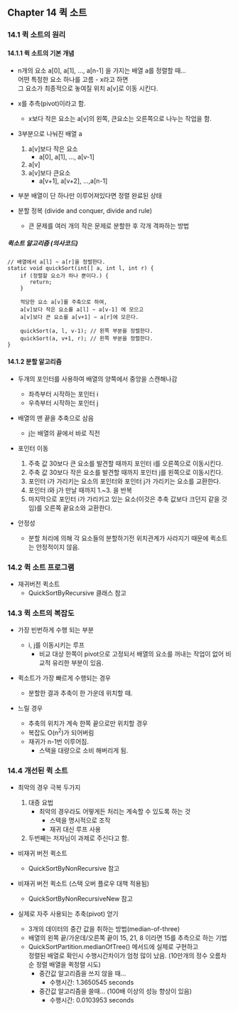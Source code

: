 ##  Chapter 14 퀵 소트

### 14.1 퀵 소트의 원리

#### 14.1.1 퀵 소트의 기본 개념
* n개의 요소 a[0], a[1], ..., a[n-1] 을 가지는 배열 a를 정렬할 때...  
  어떤 특정한 요소 하나를 고름 - x라고 하면    
  그 요소가 최종적으로 놓여질 위치 a[v]로 이동 시킨다.
* x를 추측(pivot)이라고 함.
    *  x보다 작은 요소는 a[v]의 왼쪽, 큰요소는 오른쪽으로 나누는 작업을 함.

* 3부분으로 나눠진 배열 a
    1. a[v]보다 작은 요소
        * a[0], a[1], ..., a[v-1]
    2. a[v]
    3. a[v]보다 큰요소
        * a[v+1], a[v+2], ...,a[n-1]

* 부분 배열이 단 하나만 이루어져있다면 정렬 완료된 상태

* 분할 정복 (divide and conquer, divide and rule)
    * 큰 문제를 여러 개의 작은 문제로 분할한 후 각개 격파하는 방법

##### 퀵소트 알고리즘 (의사코드)
```
// 배열에서 a[l] ~ a[r]을 정렬한다. 
static void quickSort(int[] a, int l, int r) {
    if (정렬할 요소가 하나 뿐이다.) {
       return; 
    }
    
    적당한 요소 a[v]를 주축으로 하여,
    a[v]보다 작은 요소를 a[l] ~ a[v-1] 에 모으고
    a[v]보다 큰 요소를 a[v+1] ~ a[r]에 모은다.
    
    quickSort(a, l, v-1); // 왼쪽 부분을 정렬한다.
    quickSort(a, v+1, r); // 왼쪽 부분을 정렬한다.
}
```


#### 14.1.2 분할 알고리즘
* 두개의 포인터를 사용하여 배열의 양쪽에서 중앙을 스캔해나감
    * 좌측부터 시작하는 포인터 i
    * 우측부터 시작하는 포인터 j
* 배열의 맨 끝을 추축으로 삼음
    * j는 배열의 끝에서 바로 직전

* 포인터 이동
    1. 주축 값 30보다 큰 요소를 발견할 때까지 포인터 i를 오른쪽으로 이동시킨다.
    2. 주축 값 30보다 작은 요소를 발견할 때까지 포인터 j를 왼쪽으로 이동시킨다.
    3. 포인터 i가 가리키는 요소의 포인터와 포인터 j가 가리키는 요소를 교환한다.
    4. 포인터 i와 j가 만날 때까지 1.~3. 을 반복
    5. 마지막으로 포인터 i가 가리키고 있는 요소(이것은 추축 값보다 크던지 같을 것임)를 오른쪽 끝요소와 교환한다.

* 안정성
    * 분할 처리에 의해 각 요소들의 분할하기전 위치관계가 사라지기 때문에 퀵소트는 안정적이지 않음.


### 14.2 퀵 소트 프로그램
* 재귀버전 퀵소트
    * QuickSortByRecursive 클래스 참고

### 14.3 퀵 소트의 복잡도
* 가장 빈번하게 수행 되는 부분
    * i, j를 이동시키는 루프
        * 비교 대상 한쪽이 pivot으로 고정되서 배열의 요소를 꺼내는 작업이 없어 비교적 유리한 부분이 있음.

* 퀵소트가 가장 빠르게 수행되는 경우
    * 분할한 결과 추축이 한 가운데 위치할 때.
* 느릴 경우
    * 추축의 위치가 계속 한쪽 끝으로만 위치할 경우
    * 복잡도 O(n<sup>2</sup>)가 되어버림  
    * 재귀가 n-1번 이루어짐.
        * 스택을 대량으로 소비 해버리게 됨.



### 14.4 개선된 퀵 소트

* 최악의 경우 극복 두가지
    1. 대증 요법 
        * 최악의 경우라도 어떻게든 처리는 계속할 수 있도록 하는 것
            * 스텍을 명시적으로 조작
            * 재귀 대신 루프 사용
    2. 두번째는 저자님이 과제로 주신다고 함.

* 비재귀 버전 퀵소트
    * QuickSortByNonRecursive 참고

* 비재귀 버전 퀵소트 (스택 오버 플로우 대책 적용됨)
    * QuickSortByNonRecursiveNew 참고
    

* 실제로 자주 사용되는 추축(pivot) 얻기
    * 3개의 데이터의 중간 값을 취하는 방법(median-of-three)
    * 배열의 왼쪽 끝/가운데/오른쪽 끝이 15, 21, 8 이라면 15를 추측으로 하는 기법
    * QuickSortPartition.medianOfTree() 메서드에 실제로 구현하고  
      정렬된 배열로 확인시 수행시간차이가 엄청 많이 났음. (10만개의 정수 오름차순 정렬 배열을 퀵정렬 시도)
      * 중간값 알고리즘을 쓰지 않을 때...
        * 수행시간: 1.3650545 seconds
      * 중간값 알고리즘을 쓸때... (100배 이상의 성능 향상이 있음)
        * 수행시간: 0.0103953 seconds
      